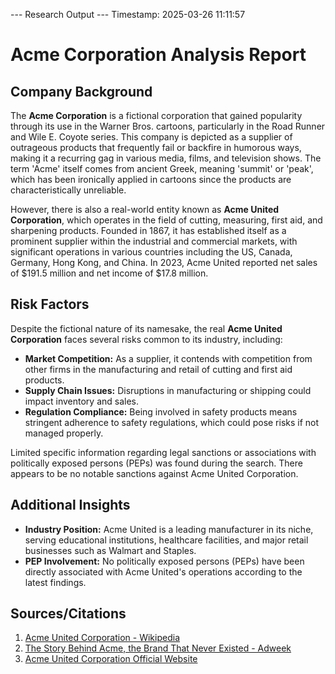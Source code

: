 --- Research Output ---
Timestamp: 2025-03-26 11:11:57

# Acme Corporation Analysis Report

## Company Background

The **Acme Corporation** is a fictional corporation that gained popularity through its use in the Warner Bros. cartoons, particularly in the Road Runner and Wile E. Coyote series. This company is depicted as a supplier of outrageous products that frequently fail or backfire in humorous ways, making it a recurring gag in various media, films, and television shows. The term 'Acme' itself comes from ancient Greek, meaning 'summit' or 'peak', which has been ironically applied in cartoons since the products are characteristically unreliable. 

However, there is also a real-world entity known as **Acme United Corporation**, which operates in the field of cutting, measuring, first aid, and sharpening products. Founded in 1867, it has established itself as a prominent supplier within the industrial and commercial markets, with significant operations in various countries including the US, Canada, Germany, Hong Kong, and China. In 2023, Acme United reported net sales of $191.5 million and net income of $17.8 million.

## Risk Factors

Despite the fictional nature of its namesake, the real **Acme United Corporation** faces several risks common to its industry, including:
- **Market Competition:** As a supplier, it contends with competition from other firms in the manufacturing and retail of cutting and first aid products.
- **Supply Chain Issues:** Disruptions in manufacturing or shipping could impact inventory and sales.
- **Regulation Compliance:** Being involved in safety products means stringent adherence to safety regulations, which could pose risks if not managed properly.

Limited specific information regarding legal sanctions or associations with politically exposed persons (PEPs) was found during the search. There appears to be no notable sanctions against Acme United Corporation.

## Additional Insights

- **Industry Position:** Acme United is a leading manufacturer in its niche, serving educational institutions, healthcare facilities, and major retail businesses such as Walmart and Staples.
- **PEP Involvement:** No politically exposed persons (PEPs) have been directly associated with Acme United's operations according to the latest findings.

## Sources/Citations
1. [Acme United Corporation - Wikipedia](https://en.wikipedia.org/wiki/Acme_United_Corporation)
2. [The Story Behind Acme, the Brand That Never Existed - Adweek](https://www.adweek.com/brand-marketing/how-warner-bros-built-a-fake-brand-that-lives-beyond-the-cartoon-world/)
3. [Acme United Corporation Official Website](https://acmeunited.com/)


